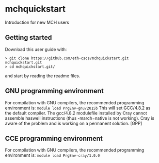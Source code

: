 # mchquickstart
Introduction for new MCH users

## Getting started
Download this user guide with:

```
> git clone https://github.com/eth-cscs/mchquickstart.git    mchquickstart.git
> cd mchquickstart.git/
```

and start by reading the readme files.

## GNU programming environment
For compilation with GNU compilers, the recommended programming environment is: 
```module load PrgEnv-gnu/2015b```
This will set GCC/4.8.2 as the default compiler. The gcc/4.8.2 modulefile installed by Cray cannot assemble haswell instructions (thus -march=native is not working). Cray is aware of the problem and is working on a permanent solution. [GPP]

## CCE programming environment
For compilation with GNU compilers, the recommended programming environment is: 
```module load PrgEnv-cray/1.0.0```
